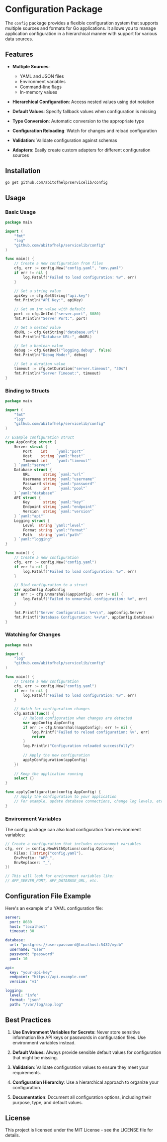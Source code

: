 # Configuration Package

The `config` package provides a flexible configuration system that supports multiple sources and formats for Go applications. It allows you to manage application configuration in a hierarchical manner with support for various data sources.

## Features

- **Multiple Sources**:
  - YAML and JSON files
  - Environment variables
  - Command-line flags
  - In-memory values

- **Hierarchical Configuration**: Access nested values using dot notation
- **Default Values**: Specify fallback values when configuration is missing
- **Type Conversion**: Automatic conversion to the appropriate type
- **Configuration Reloading**: Watch for changes and reload configuration
- **Validation**: Validate configuration against schemas
- **Adapters**: Easily create custom adapters for different configuration sources

## Installation

```bash
go get github.com/abitofhelp/servicelib/config
```

## Usage

### Basic Usage

```go
package main

import (
    "fmt"
    "log"
    "github.com/abitofhelp/servicelib/config"
)

func main() {
    // Create a new configuration from files
    cfg, err := config.New("config.yaml", "env.yaml")
    if err != nil {
        log.Fatalf("Failed to load configuration: %v", err)
    }

    // Get a string value
    apiKey := cfg.GetString("api.key")
    fmt.Println("API Key:", apiKey)

    // Get an int value with default
    port := cfg.GetInt("server.port", 8080)
    fmt.Println("Server Port:", port)

    // Get a nested value
    dbURL := cfg.GetString("database.url")
    fmt.Println("Database URL:", dbURL)

    // Get a boolean value
    debug := cfg.GetBool("logging.debug", false)
    fmt.Println("Debug Mode:", debug)

    // Get a duration value
    timeout := cfg.GetDuration("server.timeout", "30s")
    fmt.Println("Server Timeout:", timeout)
}
```

### Binding to Structs

```go
package main

import (
    "fmt"
    "log"
    "github.com/abitofhelp/servicelib/config"
)

// Example configuration struct
type AppConfig struct {
    Server struct {
        Port    int    `yaml:"port"`
        Host    string `yaml:"host"`
        Timeout int    `yaml:"timeout"`
    } `yaml:"server"`
    Database struct {
        URL      string `yaml:"url"`
        Username string `yaml:"username"`
        Password string `yaml:"password"`
        Pool     int    `yaml:"pool"`
    } `yaml:"database"`
    API struct {
        Key      string `yaml:"key"`
        Endpoint string `yaml:"endpoint"`
        Version  string `yaml:"version"`
    } `yaml:"api"`
    Logging struct {
        Level  string `yaml:"level"`
        Format string `yaml:"format"`
        Path   string `yaml:"path"`
    } `yaml:"logging"`
}

func main() {
    // Create a new configuration
    cfg, err := config.New("config.yaml")
    if err != nil {
        log.Fatalf("Failed to load configuration: %v", err)
    }

    // Bind configuration to a struct
    var appConfig AppConfig
    if err := cfg.Unmarshal(&appConfig); err != nil {
        log.Fatalf("Failed to unmarshal configuration: %v", err)
    }

    fmt.Printf("Server Configuration: %+v\n", appConfig.Server)
    fmt.Printf("Database Configuration: %+v\n", appConfig.Database)
}
```

### Watching for Changes

```go
package main

import (
    "log"
    "github.com/abitofhelp/servicelib/config"
)

func main() {
    // Create a new configuration
    cfg, err := config.New("config.yaml")
    if err != nil {
        log.Fatalf("Failed to load configuration: %v", err)
    }

    // Watch for configuration changes
    cfg.Watch(func() {
        // Reload configuration when changes are detected
        var appConfig AppConfig
        if err := cfg.Unmarshal(&appConfig); err != nil {
            log.Printf("Failed to reload configuration: %v", err)
            return
        }
        log.Println("Configuration reloaded successfully")
        
        // Apply the new configuration
        applyConfiguration(appConfig)
    })
    
    // Keep the application running
    select {}
}

func applyConfiguration(config AppConfig) {
    // Apply the configuration to your application
    // For example, update database connections, change log levels, etc.
}
```

### Environment Variables

The config package can also load configuration from environment variables:

```go
// Create a configuration that includes environment variables
cfg, err := config.NewWithOptions(config.Options{
    Files: []string{"config.yaml"},
    EnvPrefix: "APP_",
    EnvReplacer: "_",
})

// This will look for environment variables like:
// APP_SERVER_PORT, APP_DATABASE_URL, etc.
```

## Configuration File Example

Here's an example of a YAML configuration file:

```yaml
server:
  port: 8080
  host: "localhost"
  timeout: 30

database:
  url: "postgres://user:password@localhost:5432/mydb"
  username: "user"
  password: "password"
  pool: 10

api:
  key: "your-api-key"
  endpoint: "https://api.example.com"
  version: "v1"

logging:
  level: "info"
  format: "json"
  path: "/var/log/app.log"
```

## Best Practices

1. **Use Environment Variables for Secrets**: Never store sensitive information like API keys or passwords in configuration files. Use environment variables instead.

2. **Default Values**: Always provide sensible default values for configuration that might be missing.

3. **Validation**: Validate configuration values to ensure they meet your requirements.

4. **Configuration Hierarchy**: Use a hierarchical approach to organize your configuration.

5. **Documentation**: Document all configuration options, including their purpose, type, and default values.

## License

This project is licensed under the MIT License - see the LICENSE file for details.